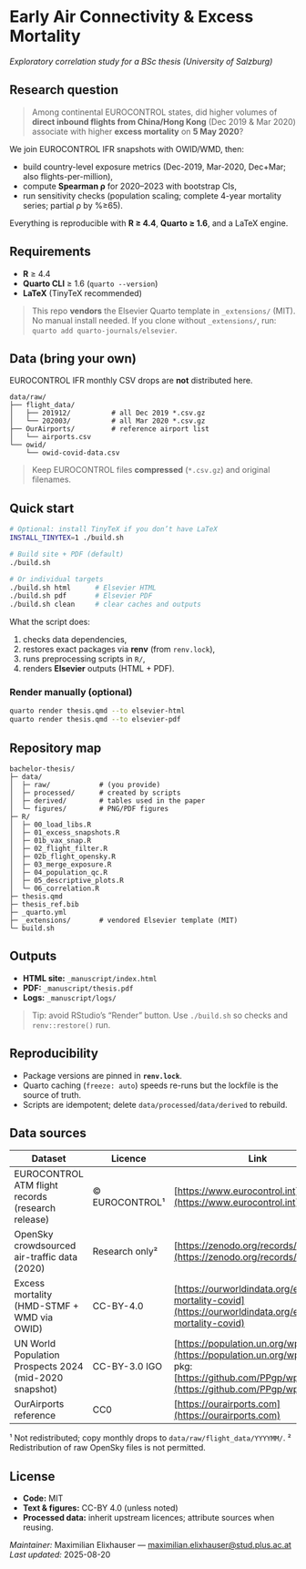# Early Air Connectivity & Excess Mortality

*Exploratory correlation study for a BSc thesis (University of Salzburg)*

## Research question

> Among continental EUROCONTROL states, did higher volumes of **direct inbound flights from China/Hong Kong** (Dec 2019 & Mar 2020) associate with higher **excess mortality** on **5 May 2020**?

We join EUROCONTROL IFR snapshots with OWID/WMD, then:

* build country-level exposure metrics (Dec-2019, Mar-2020, Dec+Mar; also flights-per-million),
* compute **Spearman ρ** for 2020–2023 with bootstrap CIs,
* run sensitivity checks (population scaling; complete 4-year mortality series; partial ρ by %≥65).

Everything is reproducible with **R ≥ 4.4**, **Quarto ≥ 1.6**, and a LaTeX engine.

## Requirements

* **R** ≥ 4.4
* **Quarto CLI** ≥ 1.6 (`quarto --version`)
* **LaTeX** (TinyTeX recommended)

> This repo **vendors** the Elsevier Quarto template in `_extensions/` (MIT). No manual install needed.
> If you clone without `_extensions/`, run: `quarto add quarto-journals/elsevier`.

## Data (bring your own)

EUROCONTROL IFR monthly CSV drops are **not** distributed here.

```
data/raw/
├── flight_data/
│   ├── 201912/          # all Dec 2019 *.csv.gz
│   └── 202003/          # all Mar 2020 *.csv.gz
├── OurAirports/         # reference airport list
│   └── airports.csv
└── owid/
    └── owid-covid-data.csv
```

> Keep EUROCONTROL files **compressed** (`*.csv.gz`) and original filenames.

## Quick start

```bash
# Optional: install TinyTeX if you don’t have LaTeX
INSTALL_TINYTEX=1 ./build.sh

# Build site + PDF (default)
./build.sh

# Or individual targets
./build.sh html      # Elsevier HTML
./build.sh pdf       # Elsevier PDF
./build.sh clean     # clear caches and outputs
```

What the script does:

1. checks data dependencies,
2. restores exact packages via **renv** (from `renv.lock`),
3. runs preprocessing scripts in `R/`,
4. renders **Elsevier** outputs (HTML + PDF).

### Render manually (optional)

```bash
quarto render thesis.qmd --to elsevier-html
quarto render thesis.qmd --to elsevier-pdf
```

## Repository map

```
bachelor-thesis/
├─ data/
│  ├─ raw/            # (you provide)
│  ├─ processed/      # created by scripts
│  ├─ derived/        # tables used in the paper
│  └─ figures/        # PNG/PDF figures
├─ R/
│  ├─ 00_load_libs.R
│  ├─ 01_excess_snapshots.R
│  ├─ 01b_vax_snap.R
│  ├─ 02_flight_filter.R
│  ├─ 02b_flight_opensky.R
│  ├─ 03_merge_exposure.R
│  ├─ 04_population_qc.R
│  ├─ 05_descriptive_plots.R
│  └─ 06_correlation.R
├─ thesis.qmd
├─ thesis_ref.bib
├─ _quarto.yml
├─ _extensions/       # vendored Elsevier template (MIT)
└─ build.sh
```

## Outputs

* **HTML site:** `_manuscript/index.html`
* **PDF:** `_manuscript/thesis.pdf`
* **Logs:** `_manuscript/logs/`

> Tip: avoid RStudio’s “Render” button. Use `./build.sh` so checks and `renv::restore()` run.

## Reproducibility

* Package versions are pinned in **`renv.lock`**.
* Quarto caching (`freeze: auto`) speeds re-runs but the lockfile is the source of truth.
* Scripts are idempotent; delete `data/processed`/`data/derived` to rebuild.

## Data sources

| Dataset                                                | Licence        | Link                                                                                                                                         |
| ------------------------------------------------------ | -------------- | -------------------------------------------------------------------------------------------------------------------------------------------- |
| EUROCONTROL ATM flight records (research release)      | © EUROCONTROL¹ | [https://www.eurocontrol.int](https://www.eurocontrol.int)                                                                                   |
| OpenSky crowdsourced air-traffic data (2020)           | Research only² | [https://zenodo.org/records/7923702](https://zenodo.org/records/7923702)                                                                     |
| Excess mortality (HMD-STMF + WMD via OWID)             | CC-BY-4.0      | [https://ourworldindata.org/excess-mortality-covid](https://ourworldindata.org/excess-mortality-covid)                                       |
| UN World Population Prospects 2024 (mid-2020 snapshot) | CC-BY-3.0 IGO  | [https://population.un.org/wpp/](https://population.un.org/wpp/) (R pkg: [https://github.com/PPgp/wpp2024](https://github.com/PPgp/wpp2024)) |
| OurAirports reference                                  | CC0            | [https://ourairports.com](https://ourairports.com)                                                                                           |

¹ Not redistributed; copy monthly drops to `data/raw/flight_data/YYYYMM/`.
² Redistribution of raw OpenSky files is not permitted.

## License

* **Code:** MIT
* **Text & figures:** CC-BY 4.0 (unless noted)
* **Processed data:** inherit upstream licences; attribute sources when reusing.

*Maintainer:* Maximilian Elixhauser — [maximilian.elixhauser@stud.plus.ac.at](mailto:maximilian.elixhauser@stud.plus.ac.at)
*Last updated:* 2025-08-20